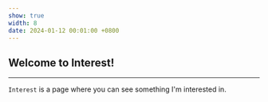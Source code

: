 ```yaml
---
show: true
width: 8
date: 2024-01-12 00:01:00 +0800
---
```


<div class="p-4">
    <h2>Welcome to Interest!</h2>
    <hr />
    <p>
        <code>Interest</code> is a page where you can see something I'm interested in. 
    </p>
    <!-- <p>
        For a tidy layout, it is recommended to set the width of the cards to be either multiple of 3 or multiple of 4 for all cards, except for small badges that do not take up much space (width=1).
    </p> -->
</div>
